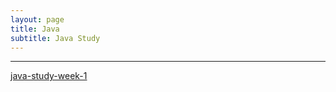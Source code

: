 ```yaml
---
layout: page
title: Java
subtitle: Java Study
---
```


------

[java-study-week-1](_posts/2020-12-25-java-study-1.md)
